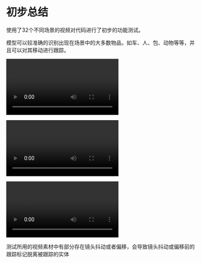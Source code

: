 # 初步总结

使用了32个不同场景的视频对代码进行了初步的功能测试。

模型可以较准确的识别出现在场景中的大多数物品，如车、人、包、动物等等，并且可以对其移动进行跟踪。

<video src="C:\Users\YAW\Desktop\ߍ*��[�O\31.mp4"></video>

<video src="C:\Users\YAW\Desktop\ߍ*��[�O\10.mp4"></video>

<video src="C:\Users\YAW\Desktop\ߍ*��[�O\28.mp4"></video>

测试所用的视频素材中有部分存在镜头抖动或者偏移，会导致镜头抖动或偏移前的跟踪标记脱离被跟踪的实体
